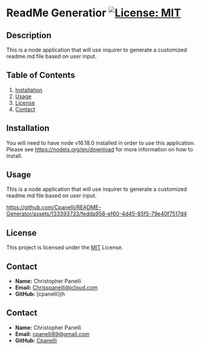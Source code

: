 # ReadMe Generatior  [![License: MIT](https://img.shields.io/badge/License-MIT-yellow.svg)](https://opensource.org/licenses/MIT)

## Description
This is a node application that will use inquirer to generate a customized readme.md file based on user input.

## Table of Contents
1. [Installation](#installation)
2. [Usage](#usage)
3. [License](#license)
4. [Contact](#contact)

## Installation
You will need to have node v16.18.0 installed in order to use this application. Please see https://nodejs.org/en/download for more information on how to install.

## Usage
This is a node application that will use inquirer to generate a customized readme.md file based on user input.


https://github.com/Cpanelli/README-Generator/assets/133393733/fedda958-ef60-4d45-85f5-79e40f7517d4


## License
This project is licensed under the [MIT](https://opensource.org/licenses/MIT) License.



## Contact
- **Name:** Christopher Panelli
- **Email:** Chrisspanelli@icloud.com
- **GitHub:** [cpanelli](h







## Contact
- **Name:** Christopher Panelli
- **Email:** cpanelli89@gmail.com
- **GitHub:** [Cpanelli](https://github.com/Cpanelli)
  
